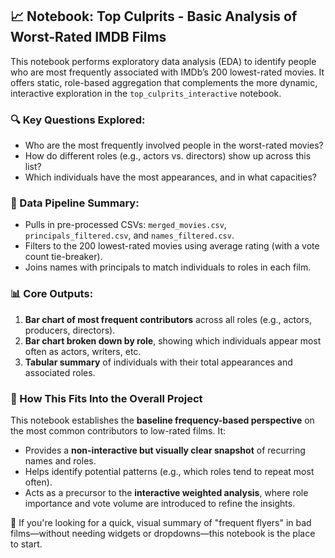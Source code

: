 ## 📈 Notebook: Top Culprits - Basic Analysis of Worst-Rated IMDB Films

This notebook performs exploratory data analysis (EDA) to identify people who are most frequently associated with IMDb’s 200 lowest-rated movies. It offers static, role-based aggregation that complements the more dynamic, interactive exploration in the `top_culprits_interactive` notebook.

### 🔍 Key Questions Explored:
- Who are the most frequently involved people in the worst-rated movies?
- How do different roles (e.g., actors vs. directors) show up across this list?
- Which individuals have the most appearances, and in what capacities?

### 🧮 Data Pipeline Summary:
- Pulls in pre-processed CSVs: `merged_movies.csv`, `principals_filtered.csv`, and `names_filtered.csv`.
- Filters to the 200 lowest-rated movies using average rating (with a vote count tie-breaker).
- Joins names with principals to match individuals to roles in each film.

### 📊 Core Outputs:
1. **Bar chart of most frequent contributors** across all roles (e.g., actors, producers, directors).
2. **Bar chart broken down by role**, showing which individuals appear most often as actors, writers, etc.
3. **Tabular summary** of individuals with their total appearances and associated roles.

### 🧩 How This Fits Into the Overall Project

This notebook establishes the **baseline frequency-based perspective** on the most common contributors to low-rated films. It:
- Provides a **non-interactive but visually clear snapshot** of recurring names and roles.
- Helps identify potential patterns (e.g., which roles tend to repeat most often).
- Acts as a precursor to the **interactive weighted analysis**, where role importance and vote volume are introduced to refine the insights.

📎 If you're looking for a quick, visual summary of "frequent flyers" in bad films—without needing widgets or dropdowns—this notebook is the place to start.
